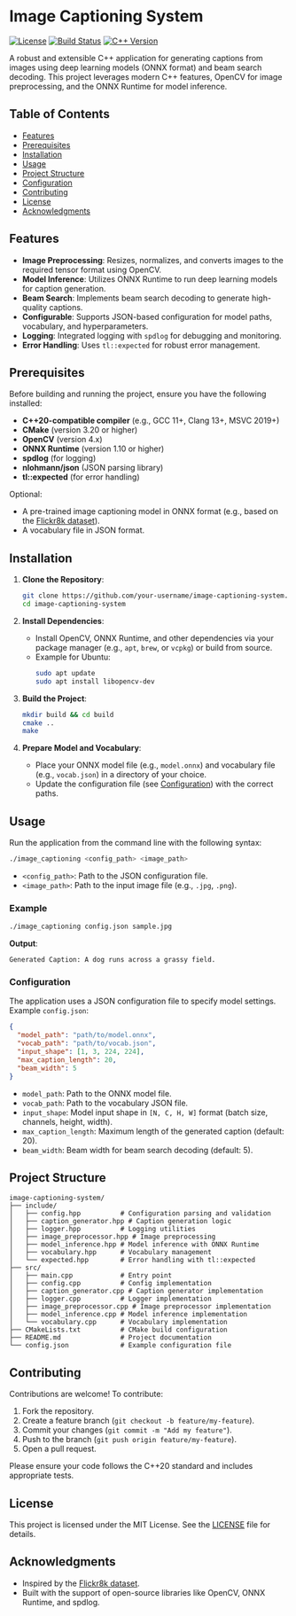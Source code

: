  

# Image Captioning System

[![License](https://img.shields.io/badge/License-MIT-blue.svg)](https://opensource.org/licenses/MIT)
[![Build Status](https://img.shields.io/badge/build-passing-brightgreen.svg)]()
[![C++ Version](https://img.shields.io/badge/C%2B%2B-20-blue.svg)](https://en.cppreference.com/w/cpp/20)

A robust and extensible C++ application for generating captions from images using deep learning models (ONNX format) and beam search decoding. This project leverages modern C++ features, OpenCV for image preprocessing, and the ONNX Runtime for model inference.

## Table of Contents
- [Features](#features)
- [Prerequisites](#prerequisites)
- [Installation](#installation)
- [Usage](#usage)
- [Project Structure](#project-structure)
- [Configuration](#configuration)
- [Contributing](#contributing)
- [License](#license)
- [Acknowledgments](#acknowledgments)

## Features
- **Image Preprocessing**: Resizes, normalizes, and converts images to the required tensor format using OpenCV.
- **Model Inference**: Utilizes ONNX Runtime to run deep learning models for caption generation.
- **Beam Search**: Implements beam search decoding to generate high-quality captions.
- **Configurable**: Supports JSON-based configuration for model paths, vocabulary, and hyperparameters.
- **Logging**: Integrated logging with `spdlog` for debugging and monitoring.
- **Error Handling**: Uses `tl::expected` for robust error management.

## Prerequisites
Before building and running the project, ensure you have the following installed:
- **C++20-compatible compiler** (e.g., GCC 11+, Clang 13+, MSVC 2019+)
- **CMake** (version 3.20 or higher)
- **OpenCV** (version 4.x)
- **ONNX Runtime** (version 1.10 or higher)
- **spdlog** (for logging)
- **nlohmann/json** (JSON parsing library)
- **tl::expected** (for error handling)

Optional:
- A pre-trained image captioning model in ONNX format (e.g., based on the [Flickr8k dataset](https://github.com/goodwillyoga/Flickr8k_dataset)).
- A vocabulary file in JSON format.

## Installation
1. **Clone the Repository**:
   ```bash
   git clone https://github.com/your-username/image-captioning-system.git
   cd image-captioning-system
   ```

2. **Install Dependencies**:
   - Install OpenCV, ONNX Runtime, and other dependencies via your package manager (e.g., `apt`, `brew`, or `vcpkg`) or build from source.
   - Example for Ubuntu:
     ```bash
     sudo apt update
     sudo apt install libopencv-dev
     ```

3. **Build the Project**:
   ```bash
   mkdir build && cd build
   cmake ..
   make
   ```

4. **Prepare Model and Vocabulary**:
   - Place your ONNX model file (e.g., `model.onnx`) and vocabulary file (e.g., `vocab.json`) in a directory of your choice.
   - Update the configuration file (see [Configuration](#configuration)) with the correct paths.

## Usage
Run the application from the command line with the following syntax:
```bash
./image_captioning <config_path> <image_path>
```
- `<config_path>`: Path to the JSON configuration file.
- `<image_path>`: Path to the input image file (e.g., `.jpg`, `.png`).

### Example
```bash
./image_captioning config.json sample.jpg
```
**Output**:
```
Generated Caption: A dog runs across a grassy field.
```

### Configuration
The application uses a JSON configuration file to specify model settings. Example `config.json`:
```json
{
  "model_path": "path/to/model.onnx",
  "vocab_path": "path/to/vocab.json",
  "input_shape": [1, 3, 224, 224],
  "max_caption_length": 20,
  "beam_width": 5
}
```
- `model_path`: Path to the ONNX model file.
- `vocab_path`: Path to the vocabulary JSON file.
- `input_shape`: Model input shape in `[N, C, H, W]` format (batch size, channels, height, width).
- `max_caption_length`: Maximum length of the generated caption (default: 20).
- `beam_width`: Beam width for beam search decoding (default: 5).

## Project Structure
```
image-captioning-system/
├── include/
│   ├── config.hpp          # Configuration parsing and validation
│   ├── caption_generator.hpp # Caption generation logic
│   ├── logger.hpp          # Logging utilities
│   ├── image_preprocessor.hpp # Image preprocessing
│   ├── model_inference.hpp # Model inference with ONNX Runtime
│   ├── vocabulary.hpp      # Vocabulary management
│   └── expected.hpp        # Error handling with tl::expected
├── src/
│   ├── main.cpp            # Entry point
│   ├── config.cpp          # Config implementation
│   ├── caption_generator.cpp # Caption generator implementation
│   ├── logger.cpp          # Logger implementation
│   ├── image_preprocessor.cpp # Image preprocessor implementation
│   ├── model_inference.cpp # Model inference implementation
│   └── vocabulary.cpp      # Vocabulary implementation
├── CMakeLists.txt          # CMake build configuration
├── README.md               # Project documentation
└── config.json             # Example configuration file
```

## Contributing
Contributions are welcome! To contribute:
1. Fork the repository.
2. Create a feature branch (`git checkout -b feature/my-feature`).
3. Commit your changes (`git commit -m "Add my feature"`).
4. Push to the branch (`git push origin feature/my-feature`).
5. Open a pull request.

Please ensure your code follows the C++20 standard and includes appropriate tests.

## License
This project is licensed under the MIT License. See the [LICENSE](LICENSE) file for details.

## Acknowledgments
- Inspired by the [Flickr8k dataset](https://github.com/goodwillyoga/Flickr8k_dataset).
- Built with the support of open-source libraries like OpenCV, ONNX Runtime, and spdlog.
